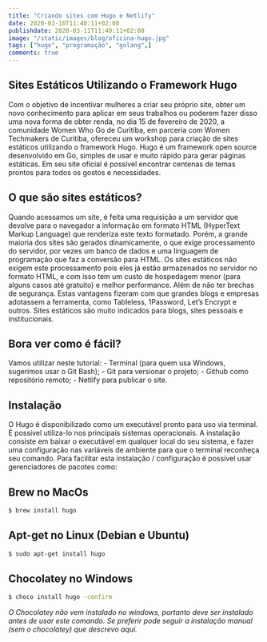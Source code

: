 ```yaml
---
title: "Criando sites com Hugo e Netlify"
date: 2020-03-16T11:40:11+02:00
publishdate: 2020-03-11T11:40:11+02:00
image: "/static/images/blog/oficina-hugo.jpg"
tags: ["hugo", "programação", "golang",]
comments: true
---
```

## Sites Estáticos Utilizando o Framework Hugo
Com o objetivo de incentivar mulheres a criar seu próprio site, obter um novo conhecimento para aplicar em seus trabalhos ou poderem fazer disso uma nova forma de obter renda, no dia 15 de fevereiro de 2020, a comunidade Women Who Go de Curitiba, em parceria com Women Techmakers de Curitiba, ofereceu um workshop para criação de sites estáticos utilizando o framework Hugo.
Hugo é um framework open source desenvolvido em Go, simples de usar e muito rápido para gerar páginas estáticas. Em seu site oficial é possível encontrar centenas de temas prontos para todos os gostos e necessidades.

## O que são sites estáticos?
Quando acessamos um site, é feita uma requisição a um servidor que devolve para o navegador a informação em formato HTML (HyperText Markup Language) que renderiza este texto formatado.
Porém, a grande maioria dos sites são gerados dinamicamente, o que exige processamento do servidor, por vezes um banco de dados e uma linguagem de programação que faz a conversão para HTML.
Os sites estáticos não exigem este processamento pois eles já estão armazenados no servidor no formato HTML, e com isso tem um custo de hospedagem menor (para alguns casos até gratuito) e melhor performance. Além de não ter brechas de segurança.
Estas vantagens fizeram com que grandes blogs e empresas adotassem a ferramenta, como Tableless, 1Password, Let’s Encrypt e outros.
Sites estáticos são muito indicados para blogs, sites pessoais e institucionais.

<h2><strong>Bora ver como é fácil?</strong></h2>
Vamos utilizar neste tutorial:
- Terminal (para quem usa Windows, sugerimos usar o Git Bash);
- Git para versionar o projeto;
- Github como repositório remoto;
- Netlify para publicar o site.

<h2><strong>Instalação</strong></h2>
O Hugo é disponibilizado como um executável pronto para uso via terminal. É possível utiliza-lo nos principais sistemas operacionais. A instalação consiste em baixar o executável em qualquer local do seu sistema, e fazer uma configuração nas variáveis de ambiente para que o terminal reconheça seu comando.
Para facilitar esta instalação / configuração é possível usar gerenciadores de pacotes como:

## Brew no MacOs
```bash
$ brew install hugo
```

## Apt-get no Linux (Debian e Ubuntu)
```bash
$ sudo apt-get install hugo
```


## Chocolatey no Windows
```bash
$ choco install hugo -confirm
```

*O Chocolatey não vem instalado no windows, portanto deve ser instalado antes de usar este comando.
Se preferir pode seguir a instalação manual (sem o chocolatey) que descrevo aqui.*